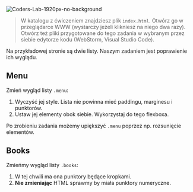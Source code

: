 ![Coders-Lab-1920px-no-background](https://user-images.githubusercontent.com/152855/73064373-5ed69780-3ea1-11ea-8a71-3d370a5e7dd8.png)



> W katalogu z ćwiczeniem znajdziesz plik `index.html`. Otwórz go w przeglądarce WWW (wystarczy jeżeli klikniesz na niego dwa razy).  
> Otwórz też pliki przygotowane do tego zadania w wybranym przez siebie edytorze kodu (WebStorm, Visual Studio Code).

Na przykładowej stronie są dwie listy. Naszym zadaniem jest poprawienie ich wyglądu.


## Menu

Zmień wygląd listy `.menu`:

1. Wyczyść jej style. Lista nie powinna mieć paddingu, marginesu i punktorów.
1. Ustaw jej elementy obok siebie. Wykorzystaj do tego flexboxa.

Po zrobieniu zadania możemy upiększyć `.menu` poprzez np. rozsunięcie elementów.


## Books

Zmieńmy wygląd listy `.books`: 

1. W tej chwili ma ona punktory będące kropkami.  
1. **Nie zmieniając** HTML sprawmy by miała punktory numeryczne.
